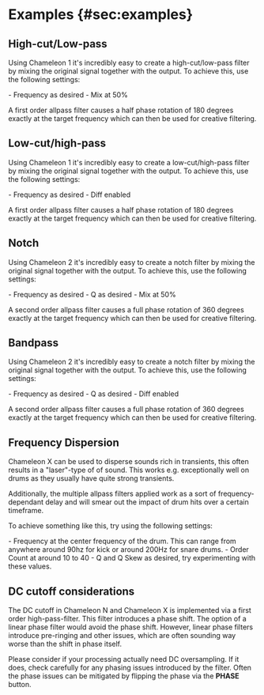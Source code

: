 # Examples {#sec:examples}

## High-cut/Low-pass
Using <span class="txt-green">Chameleon 1</span> it's incredibly easy to create a high-cut/low-pass
filter by mixing the original signal together with the output. To achieve this, use the following settings:
<div class="block bg-dark-1">
- <span class="txt-purple">Frequency</span> as desired
- <span class="txt-yellow">Mix</span> at 50%
</div>
<p><p><span class="spacer"/>
<div class="quote bg-yellow">
A first order allpass filter causes a half phase rotation of 180 degrees exactly at the target 
frequency which can then be used for creative filtering.
</div>
<span class="spacer"/>



## Low-cut/high-pass
Using <span class="txt-green">Chameleon 1</span> it's incredibly easy to create a low-cut/high-pass
filter by mixing the original signal together with the output. To achieve this, use the following settings:
<div class="block bg-dark-1">
- <span class="txt-purple">Frequency</span> as desired
- <span class="txt-red">Diff</span> enabled
</div>
<p><p><span class="spacer"/>
<div class="quote bg-yellow">
A first order allpass filter causes a half phase rotation of 180 degrees exactly at the target 
frequency which can then be used for creative filtering.
</div>
<span class="spacer"/>
<div class="pb"></div>



## Notch
Using <span class="txt-green">Chameleon 2</span> it's incredibly easy to create a notch filter by 
mixing the original signal together with the output. To achieve this, use the following settings:

<div class="block bg-dark-1">
- <span class="txt-purple">Frequency</span> as desired
- <span class="txt-yellow">Q</span> as desired
- <span class="txt-yellow">Mix</span> at 50%
</div>
<p><p><span class="spacer"/>
<div class="quote bg-yellow">
A second order allpass filter causes a full phase rotation of 360 degrees exactly at the target 
frequency which can then be used for creative filtering.
</div>



## Bandpass
Using <span class="txt-green">Chameleon 2</span> it's incredibly easy to create a notch filter by 
mixing the original signal together with the output. To achieve this, use the following settings:

<div class="block bg-dark-1">
- <span class="txt-purple">Frequency</span> as desired
- <span class="txt-yellow">Q</span> as desired
- <span class="txt-red">Diff</span> enabled
</div>
<p><p><span class="spacer"/>
<div class="quote bg-yellow">
A second order allpass filter causes a full phase rotation of 360 degrees exactly at the target 
frequency which can then be used for creative filtering.
</div>
<div class="pb"></div>



## Frequency Dispersion
<span class="txt-green">Chameleon X</span> can be used to disperse sounds rich in transients, this
often results in a "laser"-type of of sound. This works e.g. exceptionally well on drums as they 
usually have quite strong transients.

Additionally, the multiple allpass filters applied work as a sort of frequency-dependant delay
and will smear out the impact of drum hits over a certain timeframe.

To achieve something like this, try using the following settings:
<div class="block bg-dark-1">
- <span class="txt-purple">Frequency</span> at the center frequency of the drum. This can range 
from anywhere around 90hz for kick or around 200Hz for snare drums.
- <span class="txt-yellow">Order Count</span> at around 10 to 40
- <span class="txt-yellow">Q</span> and <span class="txt-yellow">Q Skew</span> as desired, try experimenting with these values.
</div>
<span class="spacer"/>



## DC cutoff considerations
The DC cutoff in Chameleon N and Chameleon X is implemented via a first order high-pass-filter.
This filter introduces a phase shift.
The option of a linear phase filter would avoid the phase shift.
However, linear phase filters introduce pre-ringing and other issues, which are often sounding way worse than the
shift in phase itself.

Please consider if your processing actually need DC oversampling.
If it does, check carefully for any phasing issues introduced by the filter.
Often the phase issues can be mitigated by flipping the phase via the **PHASE** button.
<span class="spacer"/>

[//]: <> (TODO more usage examples)

<div class="pb"></div>
